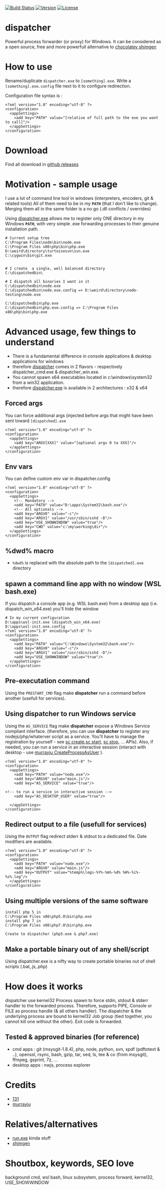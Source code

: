 [![Build Status](https://travis-ci.org/131/dispatcher.svg?branch=master)](https://travis-ci.org/131/dispatcher)
[![Version](https://img.shields.io/github/v/release/131/dispatcher)](https://github.com/131/dispatcher/releases)
[![License](https://img.shields.io/badge/license-MIT-blue.svg)](http://opensource.org/licenses/MIT)




dispatcher
==========
Powerful process forwarder (or proxy) for Windows. It can be considered as a open source, free and more powerfull alternative to 
[chocolatey shimgen](https://chocolatey.org/docs/features-shim)

# How to use
Rename/duplicate `dispatcher.exe` to `[something].exe`.
Write a `[something].exe.config` file next to it to configure redirection.

Configuration file syntax is :
```
<?xml version="1.0" encoding="utf-8" ?>
<configuration>
  <appSettings>
    <add key="PATH" value="[relative of full path to the exe you want to call]"/>
  </appSettings>
</configuration>
```

# Download
Find all download in [github releases](https://github.com/131/dispatcher/releases)


# Motivation  - sample usage
I use a lot of command line tool in windows (interpreters, encoders, git & related tools)
All of them need to be in my **`PATH`** (that I don’t like to change).
Merging them all in the same folder is a no go (.dll conflicts / overrides)

Using [dispatcher.exe](https://github.com/131/dispatcher) allows me to register only ONE directory in my Windows **`PATH`**, with very simple .exe forwarding processes to their genuine installation path.

```
# Current setup tree
C:\Program Files\node\bin\node.exe
C:\Program Files x86\php\bin\php.exe
D:\weird\directory\turtoisesvn\svn.exe
C:\cygwin\bin\git.exe
  

# I create  a single, well balanced directory
C:\dispatchedbin\

# I dispatch all binaries I want in it
C:\dispatchedbin\node.exe
C:\dispatchedbin\node.exe.config => D:\weird\directory\node-testing\node.exe

C:\dispatchedbin\php.exe
C:\dispatchedbin\php.exe.config => C:\Program Files x86\php\bin\php.exe
```

# Advanced usage, few things to understand
* There is a fundamental difference in console applications  & desktop applications for windows
* therefore [dispatcher](https://github.com/131/dispatcher) comes in 2 flavors - respectively dispatcher_cmd.exe &  dispatcher_win.exe.
* You cannot spawn x64 executables located in c:\windows\system32 from a win32 application.
* therefore [dispatcher.exe](https://github.com/131/dispatcher) is available in 2 architectures : x32 & x64

## Forced args
You can force additional args (injected before args that might have been sent toward `[dispatched].exe`
``` (node.exe.config)
<?xml version="1.0" encoding="utf-8" ?>
<configuration>
  <appSettings>
    <add key="ARGV[XXX]" value="[optional argv 0 to XXX]"/>
  </appSettings>
</configuration>
```
    


## Env vars
You can define custom env var in dispatcher.config
``` (node.exe.config)
<?xml version="1.0" encoding="utf-8" ?>
<configuration>
  <appSettings>
    <!-- Mandatory -->
    <add key="PATH" value="D:\apps\System32\bash.exe"/>
    <!-- All optionals -->
    <add key="ARGV0" value="-c"/>
    <add key="ARGV1" value="/usr/sbin/sshd -D"/>
    <add key="USE_SHOWWINDOW" value="true"/>
    <add key="CWD" value="c:\my\working\dir"/>
  </appSettings>
</configuration>
```
## %dwd% macro
* `%dwd%` is replaced with the absolute path to the `[dispatched].exe` directory



## spawn a command line app with no window (WSL bash.exe)
If you dispatch a console app (e.g. WSL bash.exe) from a desktop app (i.e. dispatch_win_x64.exe) you'll hide the window

```
# In my current configuration
D:\apps\wsl-init.exe (dispatch_win_x64.exe)
D:\apps\wsl-init.exe.config 
<?xml version="1.0" encoding="utf-8" ?>
<configuration>
  <appSettings>
    <add key="PATH" value="C:\Windows\System32\bash.exe"/>
    <add key="ARGV0" value="-c"/>
    <add key="ARGV1" value="/usr/sbin/sshd -D"/>
    <add key="USE_SHOWWINDOW" value="true"/>
  </appSettings>
</configuration>
```


## Pre-executation command
Using the `PRESTART_CMD` flag make **dispatcher** run a command before another (usefull for services).


## Using dispatcher to run Windows service
Using the `AS_SERVICE` flag make **dispatcher** expose a Windows Service compliant interface. (therefore, you can use **dispatcher** to register any nodejs/php/whaterver script as a service. You'll have to manage the registration by yourself - see [sc create](https://docs.microsoft.com/en-us/windows-server/administration/windows-commands/sc-create),[sc start](https://docs.microsoft.com/en-us/windows-server/administration/windows-commands/sc-start), [sc stop](https://docs.microsoft.com/en-us/windows-server/administration/windows-commands/sc-stop), ... APIs). Also, if needed, you can run a service in an interactive session (interact with desktop - use [murrayju CreateProcessAsUser](https://github.com/murrayju/CreateProcessAsUser) ).


```
<?xml version="1.0" encoding="utf-8" ?>
<configuration>
  <appSettings>
    <add key="PATH" value="node.exe"/>
    <add key="ARGV0" value="main.js"/>
    <add key="AS_SERVICE" value="true"/>

<!-- to run a service in interactive session -->
    <add key="AS_DESKTOP_USER" value="true"/>

  </appSettings>
</configuration>
```

## Redirect output to a file (usefull for services)
Using the `OUTPUT` flag redirect stderr & stdout to a dedicated file. Date modifiers are available.
```
<?xml version="1.0" encoding="utf-8" ?>
<configuration>
  <appSettings>
    <add key="PATH" value="node.exe"/>
    <add key="ARGV0" value="main.js"/>
    <add key="OUTPUT" value="%temp%\logs-%Y%-%m%-%d% %H%-%i%-%s%.log"/>
  </appSettings>
</configuration>
```





## Using multiple versions of the same software
```
install php 5 in 
C:\Program Files x86\php5.0\bin\php.exe
install php 7 in
C:\Program Files x86\php7.0\bin\php.exe

Create to dispatcher (php5.exe & php7.exe)
```

## Make a portable binary out of any shell/script 
Using dispatcher.exe is a nifty way to create portable binaries out of shell scripts (.bat,.js,.php)


# How does it works
dispatcher use kernel32 Process spawn to force stdin, stdout & stderr handler to the forwarded process. Therefore, supports PIPE, Console or FILE as process handle (& all others handler). The dispatcher & the underlying process are bound to kernel32 Job group (tied together, you cannot kill one without the other). Exit code is forwarded.


## Tested & approved binaries (for reference)

* cmd apps : git (msysgit-1.8.4), php, node, python, svn, xpdf (pdftotext & ..), openssl, rsync, bash, gzip, tar, sed, ls, tee & co (from msysgit), ffmpeg, gsprint, 7z, ...
* desktop apps : nwjs, process explorer


# Credits
* [131](https://github.com/131)
* [murrayju](https://github.com/murrayju/CreateProcessAsUser)

# Relatives/alternatives
* [run.exe](http://www.straightrunning.com/projectrun.php) kinda stuff
* [shimgen](https://chocolatey.org/docs/features-shim)

# Shoutbox, keywords, SEO love
background cmd, wsl bash, linux subsystem, process forward, kernel32, USE_SHOWWINDOW


